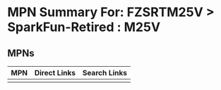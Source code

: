 



# MPN Summary For: FZSRTM25V > SparkFun-Retired : M25V

## MPNs
  

|MPN|Direct Links|Search Links|
| :--- | :--- | :--- |
||||
